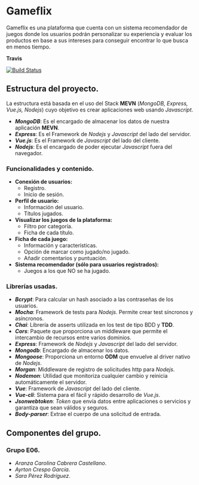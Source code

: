# Gameflix

Gameflix es una plataforma que cuenta con un sistema recomendador de juegos donde los usuarios podrán personalizar su
experiencia y evaluar los productos en base a sus intereses para conseguir encontrar lo que busca en menos tiempo.

**Travis**

[![Build Status](https://travis-ci.org/SyTW12018/E06.svg?branch=master)](https://travis-ci.org/SyTW12018/E06)

## Estructura del proyecto.

La estructura está basada en el uso del Stack **MEVN** (_MongoDB, Express, Vue.js, Nodejs_) cuyo objetivo es crear aplicaciones web 
usando _Javascript_.

* **_MongoDB_**: Es el encargado de almacenar los datos de nuestra aplicación **MEVN**.
* **_Express_**: Es el Framework de _Nodejs_ y _Javascript_ del lado del servidor.
* **_Vue.js_**: Es el Framework de _Javascript_ del lado del cliente.
* **_Nodejs_**: Es el encargado de poder ejecutar _Javascript_ fuera del navegador.

### Funcionalidades y contenido.

* **Conexión de usuarios:**
  * Registro.
  * Inicio de sesión.
* **Perfil de usuario:**
  * Información del usuario.
  * Títulos jugados.
* **Visualizar los juegos de la plataforma:**
  * Filtro por categoría.
  * Ficha de cada título.
* **Ficha de cada juego:**
  * Información y características.
  * Opción de marcar como jugado/no jugado.
  * Añadir comentarios y puntuación.
* **Sistema recomendador (sólo para usuarios registrados):**
  * Juegos a los que NO se ha jugado.
  
### Librerías usadas.

* **_Bcrypt_**: Para calcular un hash asociado a las contraseñas de los usuarios.
* **_Mocha_**: Framework de tests para _Nodejs_. Permite crear test síncronos y asíncronos.
* **_Chai_**: Librería de asserts utilizada en los test de tipo BDD y **TDD**.
* **_Cors_**: Paquete que proporciona un middleware que permite el intercambio de recursos entre varios dominios. 
* **_Express_**: Framework de _Nodejs_ y _Javascript_ del lado del servidor.
* **_Mongodb_**: Encargado de almacenar los datos.
* **_Mongoose_**: Proporciona un entorno **ODM** que envuelve al driver nativo de _Nodejs_.
* **_Morgan_**: Middleware de registro de solicitudes http para _Nodejs_.
* **_Nodemon_**: Utilidad que monitoriza cualquier cambio y reinicia automáticamente el servidor.
* **_Vue_**: Framework de _Javascript_ del lado del cliente.
* **_Vue-cli_**: Sistema para el fácil y rápido desarrollo de _Vue.js_.
* **_Jsonwebtoken_**: _Token_ que envía datos entre aplicaciones o servicios y garantiza que sean válidos y seguros.
* **_Body-parser_**: Extrae el cuerpo de una solicitud de entrada.

## Componentes del grupo.
### Grupo E06.
* _Aranza Carolina Cabrera Castellano_.
* _Ayrton Crespo García_.
* _Sara Pérez Rodríguez_.

